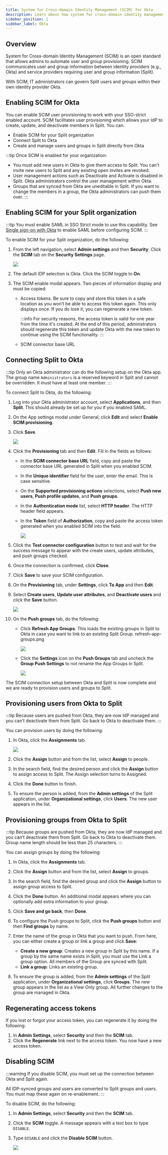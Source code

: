 ```yaml
---
title: System for Cross-domain Identity Management (SCIM) for Okta
description: Learn about how system for cross-domain identity management (SCIM) for Okta works in Harness FME.
sidebar_position: 1
sidebar_label: Okta
---
```


## Overview

System for Cross-domain Identity Management (SCIM) is an open standard that allows admins to automate user and group provisioning. SCIM communicates user and group information between identity providers (e.g., Okta) and service providers requiring user and group information (Split). 

With SCIM, IT administrators can govern Split users and groups within their own identity provider Okta.

## Enabling SCIM for Okta

You can enable SCIM user provisioning to work with your SSO-strict enabled account. SCIM facilitates user provisioning which allows your IdP to create, update, and deactivate members in Split. You can:

* Enable SCIM for your Split organization
* Connect Split to Okta
* Create and manage users and groups in Split directly from Okta

:::tip
Once SCIM is enabled for your organization: 

- You must add new users in Okta to give them access to Split. You can't invite new users to Split and any existing open invites are revoked.
- User management actions such as Deactivate and Activate is disabled in Split. Okta administrators control the user management within Okta.
- Groups that are synced from Okta are uneditable in Split. If you want to change the members in a group, the Okta administrators can push them over.
:::

## Enabling SCIM for your Split organization

:::tip
You must enable SAML in SSO Strict mode to use this capability. See [Single sign-on with Okta](../sso/okta) to enable SAML before configuring SCIM.
:::

To enable SCIM for your Split organization, do the following:

1. From the left navigation, select **Admin settings** and then **Security**. Click the **SCIM** tab on the **Security Settings** page.    

   ![](../../static/scim-settings.png)

1. The default IDP selection is Okta. Click the SCIM toggle to **On**.

1. The SCIM enable modal appears. Two pieces of information display and must be copied:

   * Access tokens. Be sure to copy and store this token in a safe location as you won’t be able to access this token again. This only displays once. If you do lose it, you can regenerate a new token.

     :::info
     For security reasons, the access token is valid for one year from the time it's created. At the end of this period, administrators should regenerate this token and update Okta with the new token to continue using the SCIM functionality.
     :::
   
   * SCIM connector base URL

## Connecting Split to Okta

:::tip
Only an Okta administrator can do the following setup on the Okta app.
The group name `Administrators` is a reserved keyword in Split and cannot be overridden. It must have at least one member.
:::

To connect Split to Okta, do the following:

1. Log into your Okta administrator account, select **Applications**, and then **Split**. This should already be set up for you if you enabled SAML.

1. On the App settings modal under General, click **Edit** and select **Enable SCIM provisioning**.

1. Click **Save**.

   ![](../../static/scim-okta-1.png)

1. Click the **Provisioning** tab and then **Edit**. Fill in the fields as follows:

   * In the **SCIM connector base URL** field, copy and paste the connector base URL generated in Split when you enabled SCIM.

   * In the **Unique identifier** field for the user, enter the email. This is case sensitive.

   * On the **Supported provisioning actions** selections, select **Push new users**, **Push profile updates**, and **Push groups**.

   * In the **Authentication mode** list, select **HTTP header**. The HTTP header field appears.

   * In the **Token** field of **Authorization**, copy and paste the access token generated when you enabled SCIM into the field.

     ![](../../static/scim-okta-2.png)

1. Click the **Test connector configuration** button to test and wait for the success message to appear with the create users, update attributes, and push groups checked.

1. Once the connection is confirmed, click **Close**.

1. Click **Save** to save your SCIM configuration.

1. On the **Provisioning** tab, under **Settings**, click **To App** and then **Edit**.

1. Select **Create users**, **Update user attributes**, and **Deactivate users** and click the **Save** button.

   ![](../../static/scim-okta-3.png)

1. On the **Push groups** tab, do the following:

   * Click **Refresh App Groups**. This loads the existing groups in Split to Okta in case you want to link to an existing Split Group.
   refresh-app-groups.png

     ![](../../static/scim-okta-4.png)

   * Click the **Settings** icon on the **Push Groups** tab and uncheck the **Group Push Settings** to not rename the App Groups in Split.

     ![](../../static/scim-okta-5.png)

The SCIM connection setup between Okta and Split is now complete and we are ready to provision users and groups to Split.

## Provisioning users from Okta to Split

:::tip 
Because users are pushed from Okta, they are now IdP managed and you can’t deactivate them from Split. Go back to Okta to deactivate them.
:::

You can provision users by doing the following:

1. In Okta, click the **Assignments** tab.

   ![](../../static/scim-okta-6.png)

1. Click the **Assign** button and from the list, select **Assign** to people.

1. In the search field, find the desired person and click the **Assign** button to assign access to Split. The Assign selection turns to Assigned.

1. Click the **Done** button to finish.

1. To ensure the person is added, from the **Admin settings** of the Split application, under **Organizational settings**, click **Users**. The new user appears in the list.

## Provisioning groups from Okta to Split

:::tip
Because groups are pushed from Okta, they are now IdP managed and you can’t deactivate them from Split. Go back to Okta to deactivate them.
Group name length should be less than 25 characters.
:::

You can assign groups by doing the following:

1. In Okta, click the **Assignments** tab.
1. Click the **Assign** button and from the list, select **Assign** to groups.
1. In the search field, find the desired group and click the **Assign** button to assign group access to Split.
1. Click the **Done** button. An additional modal appears where you can optionally add extra information to your group.
1. Click **Save and go back**, then **Done**.
1. To configure the Push groups to Split, click the **Push groups** button and then **Find groups** by name.
1. Enter the name of the group in Okta that you want to push. From here, you can either create a group or link a group and click **Save**:

   * **Create a new group**: Creates a new group in Split by this name. If a group by the same name exists in Split, you must use the Link a group option. All members of the Group are synced with Split.
   * **Link a group**: Links an existing group.

1. To ensure the group is added, from the **Admin settings** of the Split application, under **Organizational settings**, click **Groups**. The new group appears in the list as a View Only group. All further changes to the group are managed in Okta.

## Regenerating access tokens

If you lost or forgot your access token, you can regenerate it by doing the following:

1. In **Admin Settings**, select **Security** and then the **SCIM** tab.
1. Click the **Regenerate** link next to the access token. You now have a new access token.

## Disabling SCIM

:::warning
If you disable SCIM, you must set up the connection between Okta and Split again.

All IDP-synced groups and users are converted to Split groups and users. You must map these again on re-enablement.
:::

To disable SCIM, do the following:

1. In **Admin Settings**, select **Security** and then the **SCIM** tab.
1. Click the **SCIM** toggle. A message appears with a text box to type `DISABLE`.
1. Type `DISABLE` and click the **Disable SCIM** button.

   ![](../../static/scim-okta-7.png)